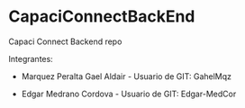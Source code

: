 # CapaciConnectBackEnd
Capaci Connect Backend repo

Integrantes:

- Marquez Peralta Gael Aldair - Usuario de GIT: GahelMqz

- Edgar Medrano Cordova -  Usuario de GIT: Edgar-MedCor

